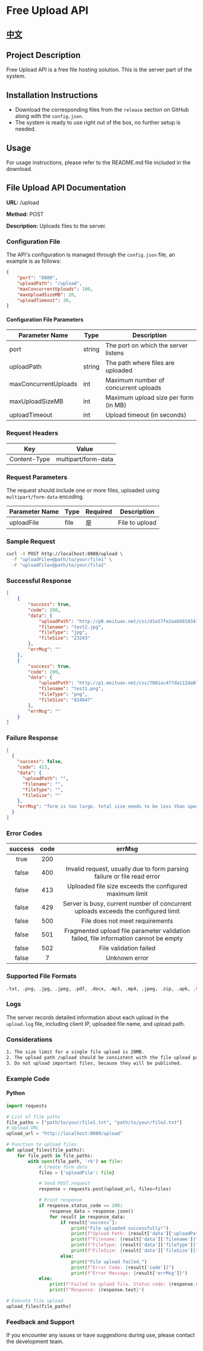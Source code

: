 # Free Upload API
## [中文](https://github.com/superggfun/uploadAPI/blob/main/README_zh-cn.md)

## Project Description

Free Upload API is a free file hosting solution. This is the server part of the system.

## Installation Instructions

- Download the corresponding files from the `release` section on GitHub along with the `config.json`.
- The system is ready to use right out of the box, no further setup is needed.

## Usage

For usage instructions, please refer to the README.md file included in the download.

## File Upload API Documentation

**URL:** /upload

**Method:** POST

**Description:** Uploads files to the server.

### Configuration File

The API's configuration is managed through the `config.json` file, an example is as follows:

```json
{
    "port": "8080",
    "uploadPath": "/upload",
    "maxConcurrentUploads": 100,
    "maxUploadSizeMB": 20,
    "uploadTimeout": 30,
}
```

#### Configuration File Parameters

| Parameter Name       | Type   | Description                          |
| -------------------- | ------ | ------------------------------------ |
| port                 | string | The port on which the server listens |
| uploadPath           | string | The path where files are uploaded    |
| maxConcurrentUploads | int    | Maximum number of concurrent uploads |
| maxUploadSizeMB      | int    | Maximum upload size per form (in MB) |
| uploadTimeout        | int    | Upload timeout (in seconds)          |


### Request Headers

| Key          | Value               |
| ------------ | ------------------- |
| Content-Type | multipart/form-data |

### Request Parameters

The request should include one or more files, uploaded using `multipart/form-data` encoding.

| Parameter Name | Type | Required | Description    |
| -------------- | ---- | -------- | -------------- |
| uploadFile     | file | 是       | File to upload |

### Sample Request

```bash
curl -X POST http://localhost:8080/upload \
  -F "uploadFile=@path/to/your/file1" \
  -F "uploadFile=@path/to/your/file2"
```


### Successful Response

```json
[
    {
        "success": true,
        "code": 200,
        "data": {
            "uploadPath": "http://p0.meituan.net/csc/d1e57fe2aabb918347eb457b081e3f9623243.jpg",
            "filename": "test2.jpg",
            "fileType": "jpg",
            "fileSize": "23243"
        },
        "errMsg": ""
    },
    {
        "success": true,
        "code": 200,
        "data": {
            "uploadPath": "http://p1.meituan.net/csc/7081ac477da112da87b5e8c58913f68c824847.png",
            "filename": "test1.png",
            "fileType": "png",
            "fileSize": "824847"
        },
        "errMsg": ""
    }
]

```

### Failure Response

```json
[
  {
    "success": false,
    "code": 413,
    "data": {
      "uploadPath": "",
      "filename": "",
      "fileType": "",
      "fileSize": ""
    },
    "errMsg": "form is too large. total size needs to be less than specified max upload size"
  }
]
```

### Error Codes

| success | code |                            errMsg                            |
| :-----: | :--: | :----------------------------------------------------------: |
|  true   | 200  |                                                              |
|  false  | 400  | Invalid request, usually due to form parsing failure or file read error |
|  false  | 413  |   Uploaded file size exceeds the configured maximum limit    |
|  false  | 429  | Server is busy, current number of concurrent uploads exceeds the configured limit |
|  false  | 500  |               File does not meet requirements                |
|  false  | 501  | Fragmented upload file parameter validation failed, file information cannot be empty |
|  false  | 502  |                    File validation failed                    |
|  false  |  7   |                        Unknown error                         |

### Supported File Formats

```makefile
.txt, .png, .jpg, .jpeg, .pdf, .docx, .mp3, .mp4, .jpeg, .zip, .apk, .ts, .m3u8
```

### Logs

The server records detailed information about each upload in the `upload.log` file, including client IP, uploaded file name, and upload path.

### Considerations

```makefile
1. The size limit for a single file upload is 20MB.
2. The upload path /upload should be consistent with the file upload path in the server configuration file.
3. Do not upload important files, because they will be published.
```

### Example Code

#### Python

```python
import requests

# List of file paths
file_paths = ["path/to/your/file1.txt", "path/to/your/file2.txt"]
# Upload URL
upload_url = "http://localhost:8080/upload"

# Function to upload files
def upload_files(file_paths):
    for file_path in file_paths:
        with open(file_path, 'rb') as file:
            # Create form data
            files = {'uploadFile': file}

            # Send POST request
            response = requests.post(upload_url, files=files)

            # Print response
            if response.status_code == 200:
                response_data = response.json()
                for result in response_data:
                    if result['success']:
                        print("File uploaded successfully!")
                        print(f"Upload Path: {result['data']['uploadPath']}")
                        print(f"Filename: {result['data']['filename']}")
                        print(f"FileType: {result['data']['fileType']}")
                        print(f"FileSize: {result['data']['fileSize']}")
                    else:
                        print("File upload failed.")
                        print(f"Error Code: {result['code']}")
                        print(f"Error Message: {result['errMsg']}")
            else:
                print(f"Failed to upload file. Status code: {response.status_code}")
                print(f"Response: {response.text}")

# Execute file upload
upload_files(file_paths)
```

### Feedback and Support

If you encounter any issues or have suggestions during use, please contact the development team.
